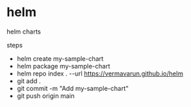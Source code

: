 # helm
helm charts

steps
- helm create my-sample-chart
- helm package my-sample-chart
- helm repo index . --url https://vermavarun.github.io/helm
- git add .
- git commit -m "Add my-sample-chart"
- git push origin main
